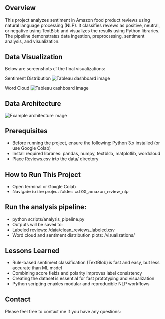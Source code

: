 ## Overview

This project analyzes sentiment in Amazon food product reviews using natural language processing (NLP). It classifies reviews as positive, neutral, or negative using TextBlob and visualizes the results using Python libraries. The pipeline demonstrates data ingestion, preprocessing, sentiment analysis, and visualization.

## Data Visualization

Below are screenshots of the final visualizations:

Sentiment Distribution ![Tableau dashboard image](example-dashboard.png)

Word Cloud ![Tableau dashboard image](example-dashboard.png)

## Data Architecture

![Example architecture image](example-architecture.png)

## Prerequisites

- Before running the project, ensure the following: Python 3.x installed (or use Google Colab)
- Install required libraries: pandas, numpy, textblob, matplotlib, wordcloud
- Place Reviews.csv into the data/ directory

## How to Run This Project

- Open terminal or Google Colab
- Navigate to the project folder: cd 05_amazon_review_nlp

## Run the analysis pipeline:

- python scripts/analysis_pipeline.py
- Outputs will be saved to:
- Labeled reviews: /data/clean_reviews_labeled.csv
- Word cloud and sentiment distribution plots: /visualizations/

## Lessons Learned

- Rule-based sentiment classification (TextBlob) is fast and easy, but less accurate than ML model
- Combining score fields and polarity improves label consistency
- Creating the dataset is essential for fast prototyping and visualization
- Python scripting enables modular and reproducible NLP workflows

## Contact
Please feel free to contact me if you have any questions:
